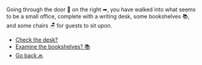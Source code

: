 Going through the door 🚪 on the right ➡, you have walked into what seems to be a small office, complete with a writing desk, some bookshelves 📚, and some chairs 🪑 for guests to sit upon.

- [Check the desk?](3-CA.md)
- [ Examine the bookshelves? 📚](3-CB.md)
- [ Go back 🔙](2.md)
